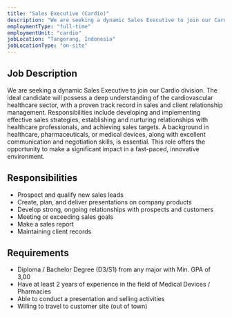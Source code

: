 ```yaml
---
title: "Sales Executive (Cardio)"
description: "We are seeking a dynamic Sales Executive to join our Cardio division. The ideal candidate will possess a deep understanding of the cardiovascular healthcare sector, with a proven track record in sales and client relationship management."
employmentType: "full-time"
employmentUnit: "cardio"
jobLocation: "Tangerang, Indonesia"
jobLocationType: "on-site"
---
```


## Job Description

We are seeking a dynamic Sales Executive to join our Cardio division. The ideal candidate will possess a deep understanding of the cardiovascular healthcare sector, with a proven track record in sales and client relationship management. Responsibilities include developing and implementing effective sales strategies, establishing and nurturing relationships with healthcare professionals, and achieving sales targets. A background in healthcare, pharmaceuticals, or medical devices, along with excellent communication and negotiation skills, is essential. This role offers the opportunity to make a significant impact in a fast-paced, innovative environment.

## Responsibilities

- Prospect and qualify new sales leads
- Create, plan, and deliver presentations on company products
- Develop strong, ongoing relationships with prospects and customers
- Meeting or exceeding sales goals
- Make a sales report
- Maintaining client records

## Requirements

-  Diploma / Bachelor Degree (D3/S1) from any major with Min. GPA of 3,00
-  Have at least 2 years of experience in the field of Medical Devices / Pharmacies 
-  Able to conduct a presentation and selling activities
-  Willing to travel to customer site (out of town)

